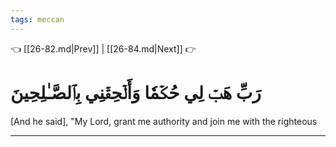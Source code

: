 ```yaml
---
tags: meccan
---
```


👈 [[26-82.md|Prev]] | [[26-84.md|Next]] 👉

# رَبِّ هَبۡ لِي حُكۡمٗا وَأَلۡحِقۡنِي بِٱلصَّـٰلِحِينَ

[And he said], "My Lord, grant me authority and join me with the righteous

---

